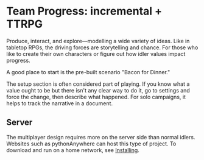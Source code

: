 # Team Progress: incremental + TTRPG

Produce, interact, and explore&mdash;modelling a wide variety of ideas.
Like in tabletop RPGs, the driving forces are storytelling and chance.
For those who like to create their own characters
or figure out how idler values impact progress.

A good place to start is the pre-built scenario "Bacon for Dinner."

The setup section is often considered part of playing.
If you know what a value ought to be but there isn't
any clear way to do it, go to settings and force the change,
then describe what happened.
For solo campaigns, it helps to track the narrative in a
document.

## Server

The multiplayer design requires more on the server side
than normal idlers.
Websites such as pythonAnywhere can host this type of project.
To download and run on a home network, see [Installing](Installation.md).
